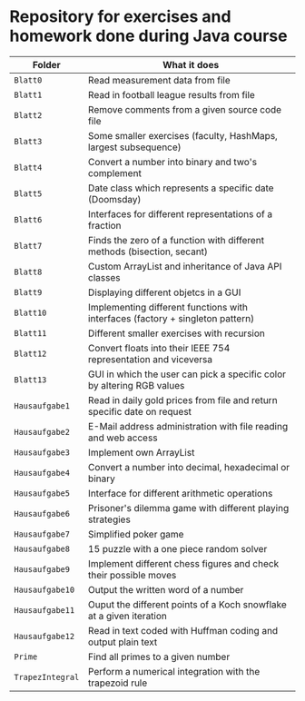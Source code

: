 # Repository for exercises and homework done during Java course

| Folder           | What it does                                                                   |
| ---------------- | ------------------------------------------------------------------------------ |
| `Blatt0`         | Read measurement data from file                                                |
| `Blatt1`         | Read in football league results from file                                      |
| `Blatt2`         | Remove comments from a given source code file                                  |
| `Blatt3`         | Some smaller exercises (faculty, HashMaps, largest subsequence)                |
| `Blatt4`         | Convert a number into binary and two's complement                              |
| `Blatt5`         | Date class which represents a specific date (Doomsday)                         |
| `Blatt6`         | Interfaces for different representations of a fraction                         |
| `Blatt7`         | Finds the zero of a function with different methods (bisection, secant)        |
| `Blatt8`         | Custom ArrayList and inheritance of Java API classes                           |
| `Blatt9`         | Displaying different objetcs in a GUI                                          |
| `Blatt10`        | Implementing different functions with interfaces (factory + singleton pattern) |
| `Blatt11`        | Different smaller exercises with recursion                                     |
| `Blatt12`        | Convert floats into their IEEE 754 representation and viceversa                |
| `Blatt13`        | GUI in which the user can pick a specific color by altering RGB values         |
| `Hausaufgabe1`   | Read in daily gold prices from file and return specific date on request        |
| `Hausaufgabe2`   | E-Mail address administration with file reading and web access                 |
| `Hausaufgabe3`   | Implement own ArrayList                                                        |
| `Hausaufgabe4`   | Convert a number into decimal, hexadecimal or binary                           |
| `Hausaufgabe5`   | Interface for different arithmetic operations                                  |
| `Hausaufgabe6`   | Prisoner's dilemma game with different playing strategies                      |
| `Hausaufgabe7`   | Simplified poker game                                                          |
| `Hausaufgabe8`   | 15 puzzle with a one piece random solver                                       |
| `Hausaufgabe9`   | Implement different chess figures and check their possible moves               |
| `Hausaufgabe10`  | Output the written word of a number                                            |
| `Hausaufgabe11`  | Ouput the different points of a Koch snowflake at a given iteration            |
| `Hausaufgabe12`  | Read in text coded with Huffman coding and output plain text                   |
| `Prime`          | Find all primes to a given number                                              |
| `TrapezIntegral` | Perform a numerical integration with the trapezoid rule                        |
